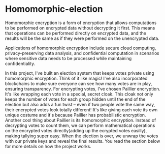 # Homomorphic-election
Homomorphic encryption is a form of encryption that allows computations to be performed on encrypted data without decrypting it first. This means that operations can be performed directly on encrypted data, and the results will be the same as if they were performed on the unencrypted data. 

Applications of homomorphic encryption include secure cloud computing, privacy-preserving data analysis, and confidential computation in scenarios where sensitive data needs to be processed while maintaining confidentiality.

In this project, I've built an election system that keeps votes private using homomorphic encryption. Think of it like magic! I've also incorporated blockchains to make sure everyone can see how many votes are in play, ensuring transparency. For encrypting votes, I've chosen Paillier encryption. It's like wrapping each vote in a special, secret cloak. This cloak not only keeps the number of votes for each group hidden until the end of the election but also adds a fun twist – even if two people vote the same way, their encrypted votes look totally different! It's like giving each vote its own unique costume and it's because Paillier has probabilistic encryption. Another cool thing about Paillier is its homomorphic encryption. Instead of decrypting votes to count them, we can perform mathematical operations on the encrypted votes directly(adding up the ecrypted votes easilly), making tallying super easy. When the election is over, we unwrap the votes with our private keys and reveal the final results. You read the section below for more details on how the project works.
